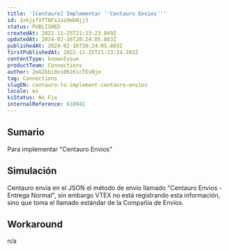 ```yaml
---
title: '[Centauro] Implementar ''Centauro Envios'''
id: 1xkjyfVfT8Fs2as9mbNjj3
status: PUBLISHED
createdAt: 2022-11-25T21:23:23.849Z
updatedAt: 2024-02-16T20:24:05.883Z
publishedAt: 2024-02-16T20:24:05.883Z
firstPublishedAt: 2022-11-25T21:23:24.283Z
contentType: knownIssue
productTeam: Connections
author: 2mXZkbi0oi061KicTExNjo
tag: Connections
slugEN: centauro-to-implement-centauro-envios
locale: es
kiStatus: No Fix
internalReference: 618941
---
```


## Sumario


Para implementar "Centauro Envios"



## Simulación


Centauro envía en el JSON el método de envío llamado "Centauro Envios - Entrega Normal", sin embargo VTEX no está registrando esta información, sino que toma el llamado estándar de la Compañía de Envíos.



## Workaround


n/a

